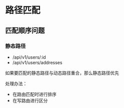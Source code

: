 # 路径匹配

## 匹配顺序问题

### 静态路径

- /api/v1/users/:id
- /api/v1/users/addresses

如果要匹配的静态路径与动态路径重合，那么静态路径优先

处理办法：

- 在路由匹配时进行排序
- 在写路由进行区分
